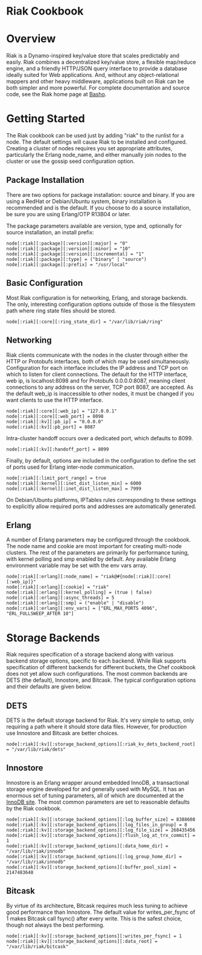 Riak Cookbook
=============

Overview
========

Riak is a Dynamo-inspired key/value store that scales predictably and easily.  Riak combines a decentralized key/value store, a flexible map/reduce engine, and a friendly HTTP/JSON query interface to provide a database ideally suited for Web applications. And, without any object-relational mappers and other heavy middleware, applications built on Riak can be both simpler and more powerful.  For complete documentation and source code, see the Riak home page at [Basho][1].


Getting Started
===============

The Riak cookbook can be used just by adding "riak" to the runlist for a node.  The default settings will cause Riak to be installed and configured.  Creating a cluster of nodes requires you set appropriate attributes, particularly the Erlang node_name, and either manually join nodes to the cluster or use the gossip seed configuration option.


Package Installation
--------------------

There are two options for package installation: source and binary.  If you are using a RedHat or Debian/Ubuntu system, binary installation is recommended and is the default.  If you choose to do a source installation, be sure you are using Erlang/OTP R13B04 or later.

The package parameters available are version, type and, optionally for source installation, an install prefix:

	node[:riak][:package][:version][:major] = "0"
	node[:riak][:package][:version][:minor] = "10"
	node[:riak][:package][:version][:incremental] = "1"
	node[:riak][:package][:type] = ("binary" | "source")
	node[:riak][:package][:prefix] = "/usr/local"


Basic Configuration
-------------------

Most Riak configuration is for networking, Erlang, and storage backends.  The only, interesting configuration options outside of those is the filesystem path where ring state files should be stored.

	node[:riak][:core][:ring_state_dir] = "/var/lib/riak/ring"


Networking
----------

Riak clients communicate with the nodes in the cluster through either the HTTP or Protobufs interfaces, both of which may be used simultaneously.  Configuration for each interface includes the IP address and TCP port on which to listen for client connections.  The default for the HTTP interface, web ip, is localhost:8098 and for Protobufs 0.0.0.0:8087, meaning client connections to any address on the server, TCP port 8087, are accepted.  As the default web_ip is inaccessible to other nodes, it must be changed if you want clients to use the HTTP interface.

	node[:riak][:core][:web_ip] = "127.0.0.1"
	node[:riak][:core][:web_port] = 8098
	node[:riak][:kv][:pb_ip] = "0.0.0.0"
	node[:riak][:kv][:pb_port] = 8087

Intra-cluster handoff occurs over a dedicated port, which defaults to 8099.

	node[:riak][:kv][:handoff_port] = 8099

Finally, by default, options are included in the configuration to define the set of ports used for Erlang inter-node communication.  

	node[:riak][:limit_port_range] = true
	node[:riak][:kernel][:inet_dist_listen_min] = 6000
	node[:riak][:kernel][:inet_dist_listen_max] = 7999

On Debian/Ubuntu platforms, IPTables rules corresponding to these settings to explicitly allow required ports and addresses are automatically generated.


Erlang
------

A number of Erlang parameters may be configured through the cookbook.  The node name and cookie are most important for creating multi-node clusters.  The rest of the parameters are primarily for performance tuning, with kernel polling and smp enabled by default.  Any available Erlang environment variable may be set with the env vars array. 

	node[:riak][:erlang][:node_name] = "riak@#{node[:riak][:core][:web_ip]}"
	node[:riak][:erlang][:cookie] = "riak"
	node[:riak][:erlang][:kernel_polling] = (true | false)
	node[:riak][:erlang][:async_threads] = 5
	node[:riak][:erlang][:smp] = ("enable" | "disable")
	node[:riak][:erlang][:env_vars] = ["ERL_MAX_PORTS 4096", "ERL_FULLSWEEP_AFTER 10"]


Storage Backends
================

Riak requires specification of a storage backend along with various backend storage options, specific to each backend.  While Riak supports specification of different backends for different buckets, the Chef cookbook does not yet allow such configurations.  The most common backends are DETS (the default), Innostore, and Bitcask.  The typical configuration options and their defaults are given below.


DETS
----

DETS is the default storage backend for Riak.  It's very simple to setup, only requiring a path where it should store data files.  However, for production use Innostore and Bitcask are better choices.

	node[:riak][:kv][:storage_backend_options][:riak_kv_dets_backend_root] = "/var/lib/riak/dets"


Innostore
---------

Innostore is an Erlang wrapper around embedded InnoDB, a transactional storage engine developed for and generally used with MySQL.  It has an enormous set of tuning parameters, all of which are documented at the [InnoDB site][2].  The most common parameters are set to reasonable defaults by the Riak cookbook.

	node[:riak][:kv][:storage_backend_options][:log_buffer_size] = 8388608
	node[:riak][:kv][:storage_backend_options][:log_files_in_group] = 8
	node[:riak][:kv][:storage_backend_options][:log_file_size] = 268435456
	node[:riak][:kv][:storage_backend_options][:flush_log_at_trx_commit] = 1
	node[:riak][:kv][:storage_backend_options][:data_home_dir] = "/var/lib/riak/innodb"
	node[:riak][:kv][:storage_backend_options][:log_group_home_dir] = "/var/lib/riak/innodb"
	node[:riak][:kv][:storage_backend_options][:buffer_pool_size] = 2147483648


Bitcask
-------

By virtue of its architecture, Bitcask requires much less tuning to achieve good performance than Innostore.  The default value for writes_per_fsync of 1 makes Bitcask call fsync() after every write.  This is the safest choice, though not always the best performing.

	node[:riak][:kv][:storage_backend_options][:writes_per_fsync] = 1
	node[:riak][:kv][:storage_backend_options][:data_root] = "/var/lib/riak/bitcask"  


[1]: http://riak.basho.com/
[2]: http://www.innodb.com/doc/embedded_innodb-1.0/#config-vars